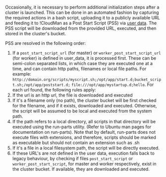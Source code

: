 Occasionally, it is necessary to perform additional initialization steps after a cluster is launched. This can be done in an automated fashion by capturing the required actions in a bash script, uploading it to a publicly available URL and feeding it to !CloudMan as a Post Start Script (PSS) via [user data](../../UserData). The PSS script will be downloaded from the provided URL, executed, and then stored in the cluster's bucket. 

PSS are resolved in the following order:

1. If a `post_start_script_url` (for master) or `worker_post_start_script_url` (for worker) is defined in user_data, it is processed first. These can be semi-colon separated lists, in which case they are executed one at a time, and can contain http paths, filenames or local file paths. For example: `http://domain.org/scripts/myscript.sh;/opt/app/start.d;bucket_script.sh;/opt/app/poststart.d;` `file:///opt/app/mystartup.d;hello`. For each url found, the following rules apply:
  1. If the url is an http url, the file is downloaded and executed
  2. If it's a filename only (no path), the cluster bucket will be first checked for the filename, and if it exists, downloaded and executed. Otherwise, the script will be assumed to be local and executed from the system path.
  3. If the path refers to a local directory, all scripts in that directory will be executed using the run-parts utility. (Refer to Ubuntu man pages for documentation on run-parts). Note that by default, run-parts does not execute files with extensions, and therefore, scripts should be marked as executable but should not contain an extension such as .sh
  4. If it's a file in a local filesystem path, the script will be directly executed.
2. If these URL's are not defined in the user data, execution falls back to legacy behaviour,
by checking if files `post_start_script` or `worker_post_start_script`, for master
and worker respectively, exist in the cluster bucket. If available, they are downloaded
and executed.
